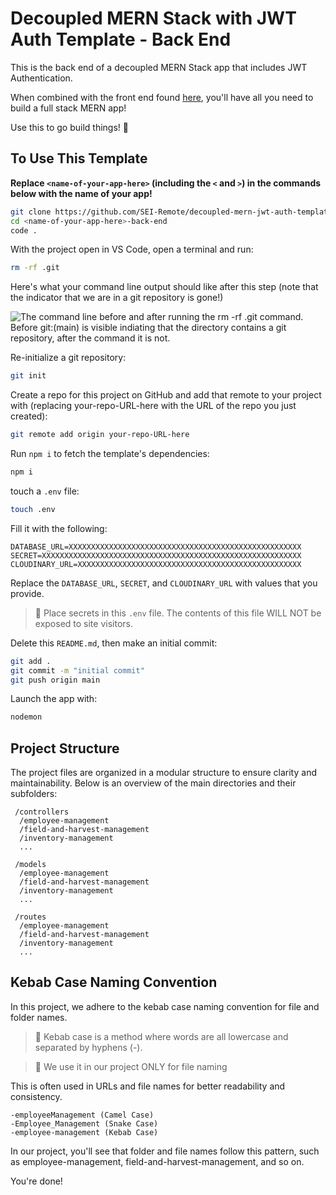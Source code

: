 # Decoupled MERN Stack with JWT Auth Template - Back End

This is the back end of a decoupled MERN Stack app that includes JWT Authentication.

When combined with the front end found [here](https://github.com/SEI-Remote/decoupled-mern-jwt-auth-template-front-end), you'll have all you need to build a full stack MERN app!

Use this to go build things! 🚀

## To Use This Template

**Replace `<name-of-your-app-here>` (including the `<` and `>`) in the commands below with the name of your app!**

```bash
git clone https://github.com/SEI-Remote/decoupled-mern-jwt-auth-template-back-end <name-of-your-app-here>-back-end
cd <name-of-your-app-here>-back-end
code .
```

With the project open in VS Code, open a terminal and run:

```bash
rm -rf .git
```

Here's what your command line output should like after this step (note that the indicator that we are in a git repository is gone!)

<img src="https://i.imgur.com/L47kNOZ.png" alt="The command line before and after running the rm -rf .git command. Before git:(main) is visible indiating that the directory contains a git repository, after the command it is not.">

Re-initialize a git repository:

```bash
git init
```

Create a repo for this project on GitHub and add that remote to your project with (replacing your-repo-URL-here with the URL of the repo you just created):

```bash
git remote add origin your-repo-URL-here
```

Run `npm i` to fetch the template's dependencies:

```bash
npm i
```

touch a `.env` file:

```bash
touch .env
```

Fill it with the following:

```
DATABASE_URL=XXXXXXXXXXXXXXXXXXXXXXXXXXXXXXXXXXXXXXXXXXXXXXXXXXXX
SECRET=XXXXXXXXXXXXXXXXXXXXXXXXXXXXXXXXXXXXXXXXXXXXXXXXXXXXXXXXXX
CLOUDINARY_URL=XXXXXXXXXXXXXXXXXXXXXXXXXXXXXXXXXXXXXXXXXXXXXXXXXX
```

Replace the `DATABASE_URL`, `SECRET`, and `CLOUDINARY_URL` with values that you provide.

> 🚨 Place secrets in this `.env` file. The contents of this file WILL NOT be exposed to site visitors.

Delete this `README.md`, then make an initial commit:

```bash
git add .
git commit -m "initial commit"
git push origin main
```

Launch the app with:

```bash
nodemon
```
## Project Structure
The project files are organized in a modular structure to ensure clarity and maintainability. Below is an overview of the main directories and their subfolders:
```
 /controllers
  /employee-management
  /field-and-harvest-management
  /inventory-management
  ...

 /models
  /employee-management
  /field-and-harvest-management
  /inventory-management
  ...

 /routes
  /employee-management
  /field-and-harvest-management
  /inventory-management
  ...
```

## Kebab Case Naming Convention
In this project, we adhere to the kebab case naming convention for file and folder names.

 > 🚨 Kebab case is a method where words are all lowercase and separated by hyphens (-). 

 > 🚨 We use it in our project ONLY for file naming
 
 This is often used in URLs and file names for better readability and consistency.
```
-employeeManagement (Camel Case)
-Employee_Management (Snake Case)
-employee-management (Kebab Case)
```

In our project, you'll see that folder and file names follow this pattern, such as employee-management, field-and-harvest-management, and so on.

You're done!
